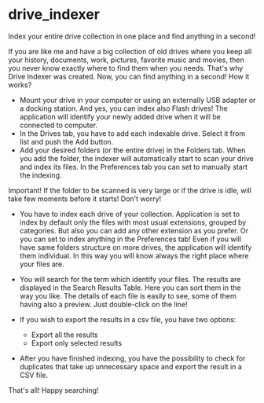 # drive_indexer
Index your entire drive collection in one place and find anything in a second!

If you are like me and have a big collection of old drives where you keep all your history, documents, work, pictures, favorite music and movies, then you never know exactly where to find them when you needs.
That's why Drive Indexer was created. Now, you can find anything in a second!
How it works?

- Mount your drive in your computer or using an externally USB adapter or a docking station. And yes, you can index also Flash drives!
The application will identify your newly added drive when it will be connected to computer.
- In the Drives tab, you have to add each indexable drive. Select it from list and push the Add button.
- Add your desired folders (or the entire drive) in the Folders tab. When you add the folder, the indexer will automatically start to scan your drive and index its files. In the Preferences tab you can set to manually start the indexing.

Important! If the folder to be scanned is very large or if the drive is idle, will take few moments before it starts! Don't worry!

- You have to index each drive of your collection.
  Application is set to index by default only the files with most usual extensions, grouped by categories. But also you can add any other extension as you prefer. Or you can set to index anything in the Preferences tab!
  Even if you will have same folders structure on more drives, the application will identify them individual. In this way you will know always the right place where your files are.

- You will search for the term which identify your files. The results are displayed in the Search Results Table. Here you can sort them in the way you like.
  The details of each file is easily to see, some of them having also a preview. Just double-click on the line!

- If you wish to export the results in a csv file, you have two options:
    - Export all the results
    - Export only selected results

- After you have finished indexing, you have the possibility to check for duplicates that take up unnecessary space and export the result in a CSV file.

That's all!
Happy searching!
